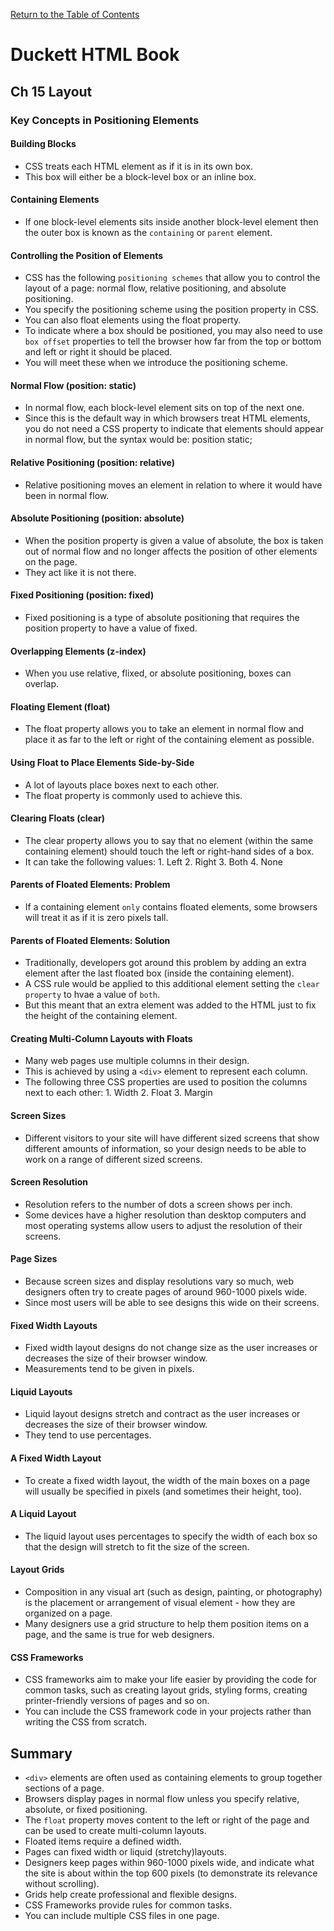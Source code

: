 [Return to the Table of Contents](README.md)

# Duckett HTML Book
 ## Ch 15 Layout
  ### Key Concepts in Positioning Elements
   #### Building Blocks
   - CSS treats each HTML element as if it is in its own box.
   - This box will either be a block-level box or an inline box.
   #### Containing Elements
   - If one block-level elements sits inside another block-level element then the outer box is known as the `containing` or `parent` element.
   #### Controlling the Position of Elements
   - CSS has the following `positioning schemes` that allow you to control the layout of a page: normal flow, relative positioning, and absolute positioning.
   - You specify the positioning scheme using the position property in CSS.
   - You can also float elements using the float property.
   - To indicate where a box should be positioned, you may also need to use `box offset` properties to tell the browser how far from the top or bottom and left or right it should be placed.
   - You will meet these when we introduce the positioning scheme.
   #### Normal Flow (position: static)
   - In normal flow, each block-level element sits on top of the next one.
   - Since this is the default way in which browsers treat HTML elements, you do not need a CSS property to indicate that elements should appear in normal flow, but the syntax would be: position static;
   #### Relative Positioning (position: relative)
   - Relative positioning moves an element in relation to where it would have been in normal flow.
   #### Absolute Positioning (position: absolute)
   - When the position property is given a value of absolute, the box is taken out of normal flow and no longer affects the position of other elements on the page.
   - They act like it is not there.
   #### Fixed Positioning (position: fixed)
   - Fixed positioning is a type of absolute positioning that requires the position property to have a value of fixed.
   #### Overlapping Elements (z-index)
   - When you use relative, flixed, or absolute positioning, boxes can overlap.
   #### Floating Element (float)
   - The float property allows you to take an element in normal flow and place it as far to the left or right of the containing element as possible.
   #### Using Float to Place Elements Side-by-Side
   - A lot of layouts place boxes next to each other.
   - The float property is commonly used to achieve this.
   #### Clearing Floats (clear)
   - The clear property allows you to say that no element (within the same containing element) should touch the left or right-hand sides of a box.
   - It can take the following values:
    1. Left
    2. Right
    3. Both
    4. None
   #### Parents of Floated Elements: Problem
   - If a containing element `only` contains floated elements, some browsers will treat it as if it is zero pixels tall.
   #### Parents of Floated Elements: Solution
   - Traditionally, developers got around this problem by adding an extra element after the last floated box (inside the containing element).
   - A CSS rule would be applied to this additional element setting the `clear property` to hvae a value of `both`.
   - But this meant that an extra element was added to the HTML just to fix the height of the containing element.
   #### Creating Multi-Column Layouts with Floats
   - Many web pages use multiple columns in their design.
   - This is achieved by using a `<div>` element to represent each column.
   - The following three CSS properties are used to position the columns next to each other:
    1. Width
    2. Float
    3. Margin
   #### Screen Sizes
   - Different visitors to your site will have different sized screens that show different amounts of information, so your design needs to be able to work on a range of different sized screens.
   #### Screen Resolution
   - Resolution refers to the number of dots a screen shows per inch.
   - Some devices have a higher resolution than desktop computers and most operating systems allow users to adjust the resolution of their screens.
   #### Page Sizes
   - Because screen sizes and display resolutions vary so much, web designers often try to create pages of around 960-1000 pixels wide.
   - Since most users will be able to see designs this wide on their screens.
   #### Fixed Width Layouts
   - Fixed width layout designs do not change size as the user increases or decreases the size of their browser window.
   - Measurements tend to be given in pixels.
   #### Liquid Layouts
   - Liquid layout designs stretch and contract as the user increases or decreases the size of their browser window.
   - They tend to use percentages.
   #### A Fixed Width Layout
   - To create a fixed width layout, the width of the main boxes on a page will usually be specified in pixels (and sometimes their height, too).
   #### A Liquid Layout
   - The liquid layout uses percentages to specify the width of each box so that the design will stretch to fit the size of the screen.
   #### Layout Grids
   - Composition in any visual art (such as design, painting, or photography) is the placement or arrangement of visual element - how they are organized on a page.
   - Many designers use a grid structure to help them position items on a page, and the same is true for web designers.
   #### CSS Frameworks
   - CSS frameworks aim to make your life easier by providing the code for common tasks, such as creating layout grids, styling forms, creating printer-friendly versions of pages and so on.
   - You can include the CSS framework code in your projects rather than writing the CSS from scratch.
   ## Summary
   - `<div>` elements are often used as containing elements to group together sections of a page.
   - Browsers display pages in normal flow unless you specify relative, absolute, or fixed positioning.
   - The `float` property moves content to the left or right of the page and can be used to create multi-column layouts.
   - Floated items require a defined width.
   - Pages can fixed width or liquid (stretchy)layouts.
   - Designers keep pages within 960-1000 pixels wide, and indicate what the site is about within the top 600 pixels (to demonstrate its relevance without scrolling).
   - Grids help create professional and flexible designs.
   - CSS Frameworks provide rules for common tasks.
   - You can include multiple CSS files in one page.
